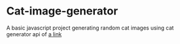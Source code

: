# Cat-image-generator

A basic javascript project generating random cat images using cat generator api of [a link](thecatapi.com)
